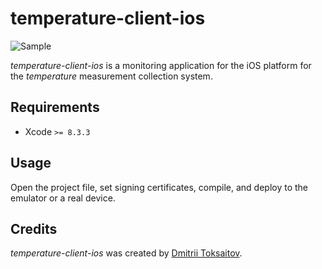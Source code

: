 temperature-client-ios
======================

![Sample](http://i.imgur.com/Yst9JbZ.png)

_temperature-client-ios_ is a monitoring application for the iOS platform for
the _temperature_ measurement collection system.

## Requirements

* Xcode `>= 8.3.3`

## Usage

Open the project file, set signing certificates, compile, and deploy to the
emulator or a real device.

## Credits

*temperature-client-ios* was created by [Dmitrii Toksaitov](https://github.com/toksaitov).

